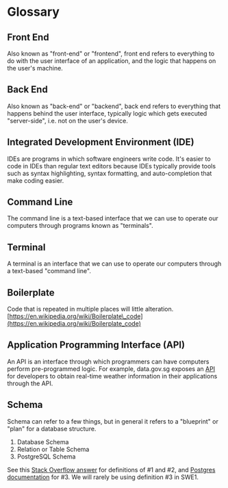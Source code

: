 # Glossary

## Front End

Also known as "front-end" or "frontend", front end refers to everything to do with the user interface of an application, and the logic that happens on the user's machine.

## Back End

Also known as "back-end" or "backend", back end refers to everything that happens behind the user interface, typically logic which gets executed "server-side", i.e. not on the user's device.

## Integrated Development Environment \(IDE\)

IDEs are programs in which software engineers write code. It's easier to code in IDEs than regular text editors because IDEs typically provide tools such as syntax highlighting, syntax formatting, and auto-completion that make coding easier.

## Command Line

The command line is a text-based interface that we can use to operate our computers through programs known as "terminals".

## Terminal

A terminal is an interface that we can use to operate our computers through a text-based "command line".

## Boilerplate

Code that is repeated in multiple places will little alteration. [https://en.wikipedia.org/wiki/Boilerplate\_code](https://en.wikipedia.org/wiki/Boilerplate_code)

## Application Programming Interface \(API\)

An API is an interface through which programmers can have computers perform pre-programmed logic. For example, data.gov.sg exposes an [API](https://data.gov.sg/dataset/realtime-weather-readings) for developers to obtain real-time weather information in their applications through the API. 

## Schema

Schema can refer to a few things, but in general it refers to a "blueprint" or "plan" for a database structure.

1. Database Schema
2. Relation or Table Schema
3. PostgreSQL Schema

See this [Stack Overflow answer](https://stackoverflow.com/a/298765) for definitions of \#1 and \#2, and [Postgres documentation](https://www.postgresql.org/docs/13/ddl-schemas.html) for \#3. We will rarely be using definition \#3 in SWE1.

